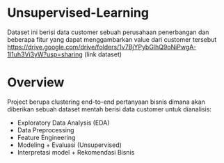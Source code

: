 # Unsupervised-Learning
Dataset ini berisi data customer sebuah perusahaan penerbangan dan  beberapa fitur yang dapat menggambarkan value dari customer  tersebut
https://drive.google.com/drive/folders/1v7BjYPybGlhQ9oNiPwgA-1l1uh3Vi3yW?usp=sharing (link dataset)

# Overview
Project berupa clustering end-to-end pertanyaan bisnis dimana akan diberikan sebuah dataset mentah berisi data customer untuk dianalisis:
- Exploratory Data Analysis (EDA)
- Data Preprocessing
- Feature Engineering
- Modeling + Evaluasi (Unsupervised)
- Interpretasi model + Rekomendasi Bisnis

